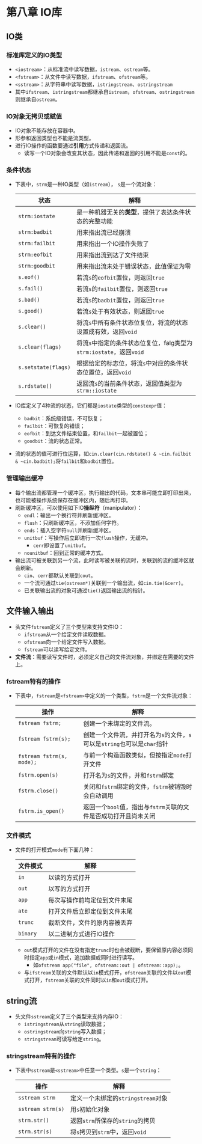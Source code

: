 # 第八章 IO库
  
## IO类

### 标准库定义的IO类型

- `<iostream>`：从标准流中读写数据，`istream`、`ostream`等。
- `<fstream>`：从文件中读写数据，`ifstream`、`ofstream`等。
- `<sstream>`：从字符串中读写数据，`istringstream`、`ostringstream`
- 其中`ifstream`、`istringstream`都继承自`istream`，`ofstream`、`ostringstream`则继承自`ostream`。

### IO对象无拷贝或赋值

- IO对象不能存放在容器中。
- 形参和返回类型也不能是流类型。
- 进行IO操作的函数要通过**引用**方式传递和返回流。
  - 读写一个IO对象会改变其状态，因此传递和返回的引用不能是`const`的。

### 条件状态

- 下表中，`strm`是一种IO类型（如`istream`）， `s`是一个流对象：

  | 状态      | 解释 |
  | ----------- | ----------- |
  | `strm:iostate` | 是一种机器无关的**类型**，提供了表达条件状态的完整功能 |
  | `strm:badbit` | 用来指出流已经崩溃 |
  | `strm:failbit` | 用来指出一个IO操作失败了 |
  | `strm:eofbit` | 用来指出流到达了文件结束 |
  | `strm:goodbit` | 用来指出流未处于错误状态，此值保证为零 |
  | `s.eof()` | 若流`s`的`eofbit`置位，则返回`true` |
  | `s.fail()` | 若流`s`的`failbit`置位，则返回`true` |
  | `s.bad()` | 若流`s`的`badbit`置位，则返回`true` |
  | `s.good()` | 若流`s`处于有效状态，则返回`true` |
  | `s.clear()` | 将流`s`中所有条件状态位复位，将流的状态设置成有效，返回`void` |
  | `s.clear(flags)` | 将流`s`中指定的条件状态位复位，falg类型为`strm:iostate`，返回`void` |
  | `s.setstate(flags)` | 根据给定的标志位，将流`s`中对应的条件状态位置位，返回`void` |
  | `s.rdstate()` | 返回流`s`的当前条件状态，返回值类型为`strm::iostate` |

- IO库定义了4种流的状态，它们都是`iostate`类型的`constexpr`值：
  - `badbit`：系统级错误，不可恢复；
  - `failbit`：可恢复的错误；
  - `eofbit`：到达文件结束位置，和`failbit`一起被置位；
  - `goodbit`：流的状态正常。
- 流的状态的值可进行位运算，如`cin.clear(cin.rdstate() & ~cin.failbit & ~cin.badbit);`将`failbit`和`badbit`置位。

### 管理输出缓冲

- 每个输出流都管理一个缓冲区，执行输出的代码，文本串可能立即打印出来，也可能被操作系统保存在缓冲区内，随后再打印。
- 刷新缓冲区，可以使用如下IO**操纵符**（manipulator）：
  - `endl`：输出一个换行符并刷新缓冲区。
  - `flush`：只刷新缓冲区，不添加任何字符。
  - `ends`：插入空字符`null`并刷新缓冲区。
  - `unitbuf`：写操作后立即进行一次`flush`操作，无缓冲。
    - `cerr`即设置了`unitbuf`。
  - `nounitbuf`：回到正常的缓冲方式。
- 输出流可被关联到另一个流，此时读写被关联的流时，关联到的流的缓冲区就会刷新。
  - `cin`、`cerr`都默认关联到`cout`。
  - 一个流可通过`tie(ostream*)`关联到一个输出流，如`cin.tie(&cerr)`。
  - 已关联输出流的对象可通过`tie()`返回输出流的指针。

## 文件输入输出

- 头文件`fstream`定义了三个类型来支持文件IO：
  - `ifstream`从一个给定文件读取数据。
  - `ofstream`向一个给定文件写入数据。
  - `fstream`可以读写给定文件。
- **文件流**：需要读写文件时，必须定义自己的文件流对象，并绑定在需要的文件上。

### fstream特有的操作

- 下表中，`fstream`是`<fstream>`中定义的一个类型，`fstrm`是一个文件流对象：

  | 操作      | 解释 |
  | ----------- | ----------- |
  | `fstream fstrm;` | 创建一个未绑定的文件流。 |
  | `fstream fstrm(s);` | 创建一个文件流，并打开名为`s`的文件，`s`可以是`string`也可以是`char`指针 |
  | `fstream fstrm(s, mode);` | 与前一个构造函数类似，但按指定`mode`打开文件 |
  | `fstrm.open(s)` | 打开名为`s`的文件，并和`fstrm`绑定 |
  | `fstrm.close()` | 关闭和`fstrm`绑定的文件，`fstrm`被销毁时会自动调用 |
  | `fstrm.is_open()` | 返回一个`bool`值，指出与`fstrm`关联的文件是否成功打开且尚未关闭 |

### 文件模式

- 文件的打开模式`mode`有下面几种：

  | 文件模式 | 解释 |
  | ----------- | ----------- |
  |`in` | 以读的方式打开 |
  | `out` | 以写的方式打开 |
  | `app` | 每次写操作前均定位到文件末尾 |
  | `ate` | 打开文件后立即定位到文件末尾 |
  | `trunc` | 截断文件，文件的原内容被丢弃 |
  | `binary` | 以二进制方式进行IO操作 |

  - `out`模式打开的文件在没有指定`trunc`时也会被截断，要保留原内容必须同时指定`app`或`in`模式，追加数据或同时进行读写。
    - 如`ofstream app("file", ofstream::out | ofstream::app);`。
  - 与`ifstream`关联的文件默认以`in`模式打开，`ofstream`关联的文件以`out`模式打开，`fstream`关联的文件同时以`in`和`out`模式打开。

## string流

- 头文件`sstream`定义了三个类型来支持内存IO：
  - `istringstream`从`string`读取数据；
  - `ostringstream`向`string`写入数据；
  - `stringstream`可读写给定`string`。

### stringstream特有的操作

- 下表中`sstream`是`<sstream>`中任意一个类型。`s`是一个`string`：

  | 操作 | 解释 |
  | ----------- | ----------- |
  | `sstream strm` | 定义一个未绑定的`stringstream`对象 |
  | `sstream strm(s)` | 用`s`初始化对象 |
  | `strm.str()` | 返回`strm`所保存的`string`的拷贝 |
  | `strm.str(s)` | 将`s`拷贝到`strm`中，返回`void` |



